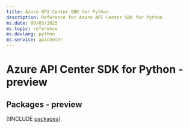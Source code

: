 ```yaml
---
title: Azure API Center SDK for Python
description: Reference for Azure API Center SDK for Python
ms.date: 09/03/2025
ms.topic: reference
ms.devlang: python
ms.service: apicenter
---
```

# Azure API Center SDK for Python - preview
## Packages - preview
[!INCLUDE [packages](api-center-index.md)]
